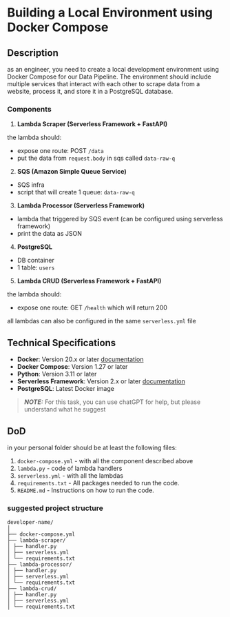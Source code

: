# Building a Local Environment using Docker Compose

## Description

as an engineer, you need to create a local development environment using Docker Compose for our Data Pipeline. The environment should include multiple services that interact with each other to scrape data from a website, process it, and store it in a PostgreSQL database.

### Components

1. **Lambda Scraper (Serverless Framework + FastAPI)**

the lambda should:
- expose one route: POST `/data`
- put the data from `request.body` in sqs called `data-raw-q`

2. **SQS (Amazon Simple Queue Service)**

- SQS infra
- script that will create 1 queue: `data-raw-q`

3. **Lambda Processor (Serverless Framework)**

- lambda that triggered by SQS event (can be configured using serverless framework)
- print the data as JSON

4. **PostgreSQL**

- DB container
- 1 table: `users`

5. **Lambda CRUD (Serverless Framework + FastAPI)**

the lambda should:

- expose one route: GET `/health` which will return 200

all lambdas can also be configured in the same `serverless.yml` file


## Technical Specifications

- **Docker**: Version 20.x or later [documentation](https://www.docker.com/)
- **Docker Compose**: Version 1.27 or later 
- **Python**: Version 3.11 or later
- **Serverless Framework**: Version 2.x or later [documentation](https://www.serverless.com/framework/docs/getting-started)
- **PostgreSQL**: Latest Docker image

> **_NOTE:_**  For this task, you can use chatGPT for help, but please understand what he suggest

## DoD

in your personal folder should be at least the following files:

1. `docker-compose.yml` - with all the component described above
2. `lambda.py` - code of lambda handlers
3. `serverless.yml`  - with all the lambdas
4. `requirements.txt` - All packages needed to run the code.
5. `README.md` - Instructions on how to run the code.

### suggested project structure

```
developer-name/
│
├── docker-compose.yml
├── lambda-scraper/
│ ├── handler.py
│ ├── serverless.yml
│ └── requirements.txt
├── lambda-processor/
│ ├── handler.py
│ ├── serverless.yml
│ └── requirements.txt
├── lambda-crud/
│ ├── handler.py
│ ├── serverless.yml
│ └── requirements.txt
```
